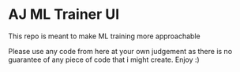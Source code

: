 # AJ ML Trainer UI 

This repo is meant to make ML training more approachable


Please use any code from here at your own judgement as there is no guarantee of any piece of code that i might create. Enjoy :)
